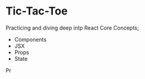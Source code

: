# Tic-Tac-Toe

Practicing and diving deep intp React Core Concepts; 
- Components
- JSX
- Props
- State

Pr



